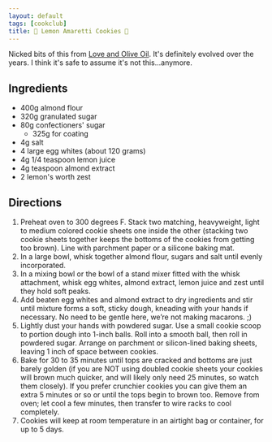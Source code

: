 ```yaml
---
layout: default
tags: [cookclub]
title: 🍋 Lemon Amaretti Cookies 🍪
---
```


Nicked bits of this from [Love and Olive Oil](https://www.loveandoliveoil.com/2018/12/soft-amaretti-cookies.html). It's definitely evolved over the years. I think it's safe to assume it's not this...anymore.

## Ingredients

- 400g almond flour
- 320g granulated sugar
- 80g confectioners' sugar
  - 325g for coating
- 4g salt
- 4 large egg whites (about 120 grams)
- 4g 1/4 teaspoon lemon juice
- 4g teaspoon almond extract
- 2 lemon's worth zest

## Directions

1. Preheat oven to 300 degrees F. Stack two matching, heavyweight, light to medium colored cookie sheets one inside the other (stacking two cookie sheets together keeps the bottoms of the cookies from getting too brown). Line with parchment paper or a silicone baking mat.
2. In a large bowl, whisk together almond flour, sugars and salt until evenly incorporated.
3. In a mixing bowl or the bowl of a stand mixer fitted with the whisk attachment, whisk egg whites, almond extract, lemon juice and zest until they hold soft peaks.
4. Add beaten egg whites and almond extract to dry ingredients and stir until mixture forms a soft, sticky dough, kneading with your hands if necessary. No need to be gentle here, we’re not making macarons. ;)
5. Lightly dust your hands with powdered sugar. Use a small cookie scoop to portion dough into 1-inch balls. Roll into a smooth ball, then roll in powdered sugar. Arrange on parchment or silicon-lined baking sheets, leaving 1 inch of space between cookies.
6. Bake for 30 to 35 minutes until tops are cracked and bottoms are just barely golden (if you are NOT using doubled cookie sheets your cookies will brown much quicker, and will likely only need 25 minutes, so watch them closely). If you prefer crunchier cookies you can give them an extra 5 minutes or so or until the tops begin to brown too. Remove from oven; let cool a few minutes, then transfer to wire racks to cool completely.
7. Cookies will keep at room temperature in an airtight bag or container, for up to 5 days.
